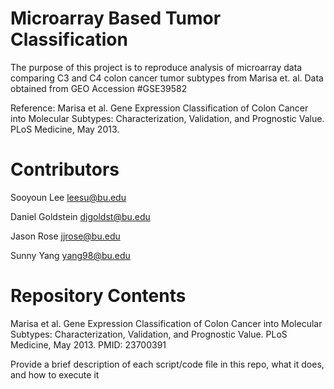 # Microarray Based Tumor Classification

The purpose of this project is to reproduce analysis of microarray data comparing C3 and C4 colon cancer tumor subtypes from Marisa et. al. Data obtained from GEO Accession #GSE39582

Reference: Marisa et al. Gene Expression Classification of Colon Cancer into Molecular Subtypes: Characterization, Validation, and Prognostic Value. PLoS Medicine, May 2013.

# Contributors

Sooyoun Lee leesu@bu.edu

Daniel Goldstein djgoldst@bu.edu

Jason Rose jjrose@bu.edu

Sunny Yang yang98@bu.edu

# Repository Contents

Marisa et al. Gene Expression Classification of Colon Cancer into Molecular Subtypes: Characterization, Validation, and Prognostic Value. PLoS Medicine, May 2013. PMID: 23700391

Provide a brief description of each script/code file in this repo, what it does, and how to execute it
